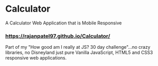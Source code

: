 # Calculator
A Calculator Web Application that is Mobile Responsive

### https://rajanpatel97.github.io/Calculator/

Part of my "How good am I really at JS? 30 day challenge"...no crazy libraries, no Disneyland just pure Vanilla JavaScript, HTML5 and CSS3 responsive web applications.
